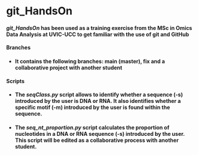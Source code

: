 # git_HandsOn

#### *git_HandsOn* has been used as a training exercise from the MSc in Omics Data Analysis at UVIC-UCC to get familiar with the use of git and GitHub


**Branches**
* #### It contains the following branches: main (master), fix and a collaborative project with another student

**Scripts**
* #### The *seqClass.py* script allows to identify whether a sequence (-s) introduced by the user is DNA or RNA. It also identifies whether a specific motif (-m) introduced by the user is found within the sequence.

* #### The *seq_nt_proportion.py* script calculates the proportion of nucleotides in a DNA or RNA sequence (-s) introduced by the user. This script will be edited as a collaborative process with another student.
